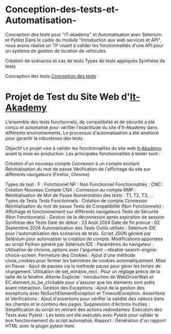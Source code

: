 # Conception-des-tests-et-Automatisation-
Conception des tests pour "IT-akademy" et Automatisation avec Selenium et Pytest
Dans le cadre du module "Introduction aux web services et API", nous avons réalisé un TP visant à valider les fonctionnalités d'une API pour un système de gestion de location de véhicules. 

Création de scénarios et cas de tests 
Types de tests appliqués 
Synthèse de tests 


Conception des tests 
[Conception des tests](https://docs.google.com/document/d/1o1g3CfSvPM0GjFFmtMKfW6YT3fQpt8lLYnLovWd1pS8/edit)

# Projet de Test du Site Web d'[It-Akademy](https://inscription.it-akademy.fr/)

L'ensemble des tests fonctionnels, de compatibilité et de sécurité a été conçu et automatisé pour vérifier l'exactitude du site d'It-Akademy dans différents environnements. Le processus d'automatisation a été amélioré pour garantir la robustesse des tests.


Objectif
Le projet vise à valider les fonctionnalités du site web [It-Akademy](https://inscription.it-akademy.fr/) avant la mise en production. Les principales fonctionnalités à tester sont :

Création d'un nouveau compte
Connexion à un compte existant
Réinitialisation du mot de passe
Vérification de l'affichage du site sur différents navigateurs (Firefox, Chrome)

Types de test :
F : Fonctionnel
NF : Non Fonctionnel
Fonctionnalités :
CNC : Création Nouveau Compte
CNX : Connexion au compte
RMP : Réinitialisation de Mot de Passe
Numérotation des tests : T1, T2, T3, ...
Types de Tests
Tests Fonctionnels :
Création de compte
Connexion
Réinitialisation du mot de passe
Tests de Compatibilité (Non Fonctionnels) :
Affichage et fonctionnement sur différents navigateurs
Tests de Sécurité (Non Fonctionnels) :
Gestion de la déconnexion après expiration de session
Synthèse des Tests
Date de début : 23 Août 2024
Date de fin prévue : 02 Septembre 2024
Automatisation des Tests
Outils utilisés :
Sélénium IDE pour l'automatisation des scénarios de tests.
Script JSON généré par Sélénium pour automatiser la création de compte.
Modifications apportées au script Python généré par Sélénium IDE :
Paramètres du navigateur : Utilisation de chrome_options avec l'argument --disable-search-engine-choice-screen.
Fermeture des Cookies : Ajout d'une méthode close_cookies pour fermer les bannières de cookies automatiquement.
Mise en Pause : Ajout de pauses via la méthode pause pour gérer les temps de chargement.
Utilisation de set_window_rect : Pour un réglage précis de la taille de la fenêtre.
Attente Explicite : Introduction de WebDriverWait et EC.element_to_be_clickable pour s'assurer que les éléments sont prêts avant interaction.
Gestion des Exceptions : Ajout de la gestion des exceptions avec NoSuchElementException et TimeoutException.
Assertions et Vérifications : Ajout d'assertions pour vérifier la validité des valeurs dans les champs et le contenu des pages.
Suppression d'Actions Inutiles : Simplification du script en retirant des actions redondantes.
Exécution des Tests avec Pytest :
Les tests ont été exécutés avec Pytest pour valider le bon fonctionnement du script automatisé.
Rapport :
Génération d'un rapport HTML avec le plugin pytest-html.















